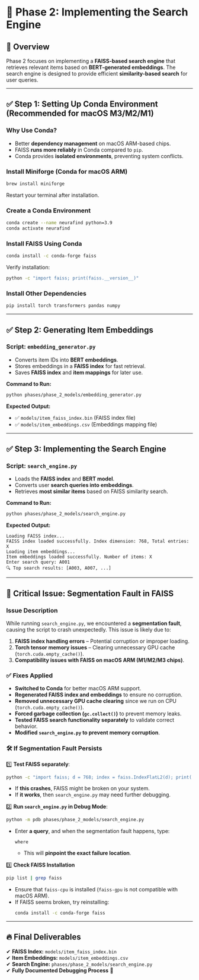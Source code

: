 # 🚀 Phase 2: Implementing the Search Engine

## 📌 Overview
Phase 2 focuses on implementing a **FAISS-based search engine** that retrieves relevant items based on **BERT-generated embeddings**. The search engine is designed to provide efficient **similarity-based search** for user queries.

---

## **✅ Step 1: Setting Up Conda Environment (Recommended for macOS M3/M2/M1)**
### **Why Use Conda?**
- Better **dependency management** on macOS ARM-based chips.
- FAISS **runs more reliably** in Conda compared to `pip`.
- Conda provides **isolated environments**, preventing system conflicts.

### **Install Miniforge (Conda for macOS ARM)**
```bash
brew install miniforge
```
Restart your terminal after installation.

### **Create a Conda Environment**
```bash
conda create --name neurafind python=3.9
conda activate neurafind
```

### **Install FAISS Using Conda**
```bash
conda install -c conda-forge faiss
```
Verify installation:
```bash
python -c "import faiss; print(faiss.__version__)"
```

### **Install Other Dependencies**
```bash
pip install torch transformers pandas numpy
```

---

## **✅ Step 2: Generating Item Embeddings**
### **Script: `embedding_generator.py`**
- Converts item IDs into **BERT embeddings**.
- Stores embeddings in a **FAISS index** for fast retrieval.
- Saves **FAISS index** and **item mappings** for later use.

**Command to Run:**
```bash
python phases/phase_2_models/embedding_generator.py
```

**Expected Output:**
- ✅ `models/item_faiss_index.bin`  (FAISS index file)
- ✅ `models/item_embeddings.csv`  (Embeddings mapping file)

---

## **✅ Step 3: Implementing the Search Engine**
### **Script: `search_engine.py`**
- Loads the **FAISS index** and **BERT model**.
- Converts user **search queries into embeddings**.
- Retrieves **most similar items** based on FAISS similarity search.

**Command to Run:**
```bash
python phases/phase_2_models/search_engine.py
```

**Expected Output:**
```
Loading FAISS index...
FAISS index loaded successfully. Index dimension: 768, Total entries: X
Loading item embeddings...
Item embeddings loaded successfully. Number of items: X
Enter search query: A001
🔍 Top search results: [A003, A007, ...]
```

---

## **🚨 Critical Issue: Segmentation Fault in FAISS**
### **Issue Description**
While running `search_engine.py`, we encountered a **segmentation fault**, causing the script to crash unexpectedly. This issue is likely due to:
1. **FAISS index handling errors** – Potential corruption or improper loading.
2. **Torch tensor memory issues** – Clearing unnecessary GPU cache (`torch.cuda.empty_cache()`).
3. **Compatibility issues with FAISS on macOS ARM (M1/M2/M3 chips)**.

### **✅ Fixes Applied**
- **Switched to Conda** for better macOS ARM support.
- **Regenerated FAISS index and embeddings** to ensure no corruption.
- **Removed unnecessary GPU cache clearing** since we run on CPU (`torch.cuda.empty_cache()`).
- **Forced garbage collection (`gc.collect()`)** to prevent memory leaks.
- **Tested FAISS search functionality separately** to validate correct behavior.
- **Modified `search_engine.py` to prevent memory corruption**.

### **🛠 If Segmentation Fault Persists**
1️⃣ **Test FAISS separately**:
```bash
python -c "import faiss; d = 768; index = faiss.IndexFlatL2(d); print('FAISS Test Passed')"
```
- If **this crashes**, FAISS might be broken on your system.
- If **it works**, then `search_engine.py` may need further debugging.

2️⃣ **Run `search_engine.py` in Debug Mode**:
```bash
python -m pdb phases/phase_2_models/search_engine.py
```
- Enter **a query**, and when the segmentation fault happens, type:
  ```
  where
  ```
  - This will **pinpoint the exact failure location**.

3️⃣ **Check FAISS Installation**
```bash
pip list | grep faiss
```
- Ensure that `faiss-cpu` is installed (`faiss-gpu` is not compatible with macOS ARM).
- If FAISS seems broken, try reinstalling:
  ```bash
  conda install -c conda-forge faiss
  ```

---

## **🔥 Final Deliverables**
✔ **FAISS Index:** `models/item_faiss_index.bin`  
✔ **Item Embeddings:** `models/item_embeddings.csv`  
✔ **Search Engine:** `phases/phase_2_models/search_engine.py`  
✔ **Fully Documented Debugging Process** 🚀
